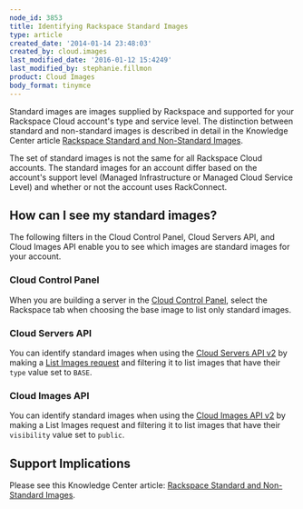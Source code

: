 ```yaml
---
node_id: 3853
title: Identifying Rackspace Standard Images
type: article
created_date: '2014-01-14 23:48:03'
created_by: cloud.images
last_modified_date: '2016-01-12 15:4249'
last_modified_by: stephanie.fillmon
product: Cloud Images
body_format: tinymce
---
```


Standard images are images supplied by Rackspace and supported for your
Rackspace Cloud account's type and service level.  The distinction
between standard and non-standard images is described in detail in the
Knowledge Center article [Rackspace Standard and Non-Standard
Images](https://www.rackspace.com/knowledge_center/article/rackspace-standard-and-non-standard-images "Rackspace Standard and Non-Standard Images").

The set of standard images is not the same for all Rackspace Cloud
accounts.  The standard images for an account differ based on the
account's support level (Managed Infrastructure or Managed Cloud Service
Level) and whether or not the account uses RackConnect.

How can I see my standard images?
---------------------------------

The following filters in the Cloud Control Panel, Cloud Servers API, and
Cloud Images API enable you to see which images are standard images for
your account.

### Cloud Control Panel

When you are building a server in the [Cloud Control
Panel](https://mycloud.rackspace.com), select the Rackspace tab when
choosing the base image to list only standard images.

### Cloud Servers API

You can identify standard images when using the [Cloud Servers API
v2](http://docs.rackspace.com/servers/api/v2/cs-devguide/content/index.html "Rackspace Cloud Servers API documentation")
by making a [List Images
request](http://docs.rackspace.com/servers/api/v2/cs-devguide/content/List_Images-d1e4435.html) and
filtering it to list images that have their `type` value set to `BASE`.

### Cloud Images API

You can identify standard images when using the [Cloud Images API
v2](http://docs.rackspace.com/images/api/v2/ci-devguide/content/index.html "Rackspace Cloud Images API documentation")
by making a List Images request and filtering it to list images that
have their `visibility` value set to `public`.

Support Implications
--------------------

Please see this Knowledge Center article: [Rackspace Standard and
Non-Standard
Images](https://www.rackspace.com/knowledge_center/article/rackspace-standard-and-non-standard-images "Rackspace Standard and Non-Standard Images").

